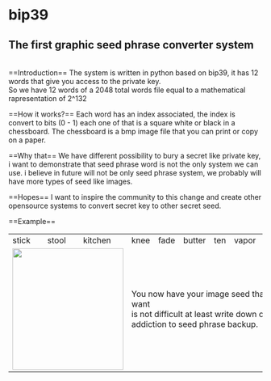 # bip39


<h2>The first graphic seed phrase converter system</h2><br>
==Introduction==
The system is written in python based on bip39, it has 12 words that give you access to the private key.<br>
So we have 12 words of a 2048 total words file equal to a mathematical rapresentation of 2^132<br>

==How it works?==
Each word has an index associated, the index is convert to bits (0 - 1) each one of that is a square white or black in a chessboard.
The chessboard is a bmp image file that you can print or copy on a paper.

==Why that==
We have different possibility to bury a secret like private key, i want to demonstrate that seed phrase word is not the only system we can use.
i believe in future will not be only seed phrase system, we probably will have more types of seed like images.

==Hopes==
I want to inspire the community to this change and create other opensource systems to convert secret key to other secret seed.

==Example==
<table>
<tr>
<td>stick</td><td>stool</td><td>kitchen</td><td>knee</td><td>fade</td>
<td>butter</td><td>ten</td><td>vapor</td><td>various</td><td>once</td><td>mesh</td><td>menu </td>
</tr>

<tr>
<td colspan="3"><img src="./immagine.bmp" style="width:220px;height:240px;" /></td>
<td colspan="9">You now have your image seed that can be stored where you want<br> 
is not difficult at least write down on a paper and use that in addiction to seed phrase backup.
</td>
</tr>
</table>

